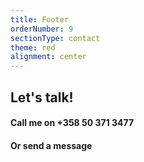 ```yaml
---
title: Footer
orderNumber: 9
sectionType: contact
theme: red
alignment: center
---
```

## Let's talk!
#### Call me on +358 50 371 3477
#### Or send a message
